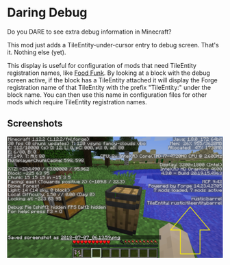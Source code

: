 # Daring Debug

Do you DARE to see extra debug information in Minecraft?

This mod just adds a TileEntity-under-cursor entry to debug screen.  That's it.  Nothing else (yet).

This display is useful for configuration of mods that need TileEntity registration names, like [Food Funk](https://github.com/Stormwind99/FoodFunk).  By looking at a block with the debug screen active, if the block has a TileEntity attached it will display the Forge registration name of that TileEntity with the prefix "TileEntity:" under the block name.  You can then use this name in configuration files for other mods which require TileEntity registration names.

## Screenshots

![TileEntity on debug screen](other/screenshots/debugscreen-tileentity.png)
